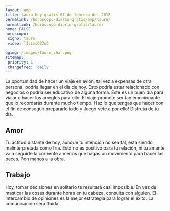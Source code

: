 ```yaml
---
layout: amp
title: tauro hoy gratis 07 de febrero del 2018 
permalink: /horoscopo-diario-gratis/amp/tauro/
normallink: /horoscopo-diario-gratis/tauro/
home: FALSE
horoscopo:
 signo: tauro
 video: lIsLmsQ37uQ

ogimg: /images/tauro_char.png
sitemap:
 priority: 1
 changefreq: 'daily'
---
```



La oportunidad de hacer un viaje en avión, tal vez a expensas de otra persona, podría llegar en el día de hoy. Esto podría estar relacionado con negocios o podría ser educativo de alguna forma. Este es un buen día para viajar o hacer los arreglos para ello. El viaje promete ser tan emocionante que lo recordarás durante mucho tiempo. Haz lo que tengas que hacer con el fin de conseguir prepararlo todo y ¡luego vete a por ello! Disfruta de tu día.

## Amor

Tu actitud distante de hoy, aunque tu intención no sea tal, está siendo malinterpretada como fría. Esto no es positivo para tu relación, ni tu amante va a seguirte la corriente a menos que hagas un movimiento para hacer las paces. Pon manos a la obra.

## Trabajo

Hoy, tomar decisiones en solitario te resultará casi imposible. En vez de masticar las cosas durante horas en tu cabeza, consulta con alguien. El intercambio de opiniones es la mejor estrategia para lograr el éxito. La comunicación será fluida.